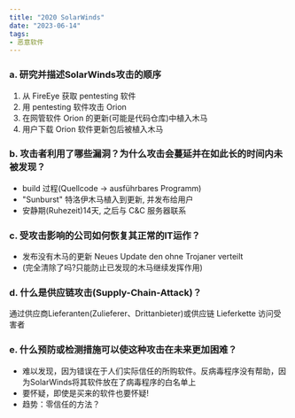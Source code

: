 ```yaml
---
title: "2020 SolarWinds"
date: "2023-06-14"
tags:
- 恶意软件
---
```


### a. 研究并描述SolarWinds攻击的顺序 
1. 从 FireEye 获取 pentesting 软件
2. 用 pentesting 软件攻击 Orion
3. 在网管软件 Orion 的更新(可能是代码仓库)中植入木马
4. 用户下载 Orion 软件更新包后被植入木马


### b. 攻击者利用了哪些漏洞？为什么攻击会蔓延并在如此长的时间内未被发现？
- build 过程(Quellcode -> ausführbares Programm)
- "Sunburst" 特洛伊木马植入到更新, 并发布给用户
- 安静期(Ruhezeit)14天, 之后与 C&C 服务器联系

### c. 受攻击影响的公司如何恢复其正常的IT运作？ 
- 发布没有木马的更新 Neues Update den ohne Trojaner verteilt
- (完全清除了吗?只能防止已发现的木马继续发挥作用)

### d. 什么是供应链攻击(Supply-Chain-Attack)？ 
通过供应商Lieferanten(Zulieferer、Drittanbieter)或供应链 Lieferkette 访问受害者

### e. 什么预防或检测措施可以使这种攻击在未来更加困难？
- 难以发现，因为错误在于人们实际信任的所购软件。反病毒程序没有帮助，因为SolarWinds将其软件放在了病毒程序的白名单上 
- 要怀疑，即使是买来的软件也要怀疑! 
- 趋势：零信任的方法？
